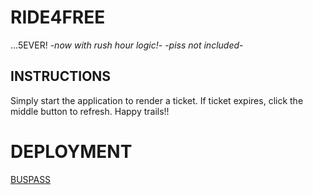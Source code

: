 # RIDE4FREE
...5EVER! -*now with rush hour logic!*- -*piss not included*-

## INSTRUCTIONS
Simply start the application to render a ticket. If ticket expires, click the middle button to refresh. Happy trails!!

# DEPLOYMENT
[BUSPASS](https://bus-pass-uhgd6.ondigitalocean.app/)
